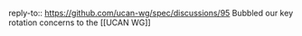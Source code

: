 reply-to:: https://github.com/ucan-wg/spec/discussions/95
Bubbled our key rotation concerns to the [[UCAN WG]]
